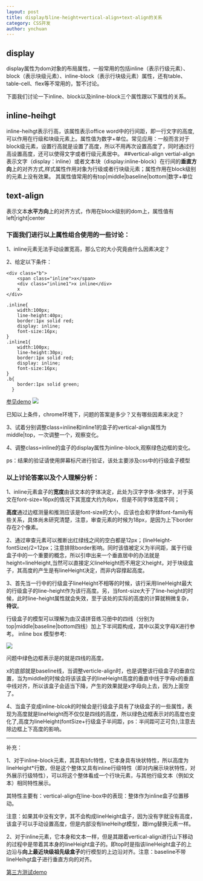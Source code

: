```yaml
---
layout: post
title: display与line-height+vertical-align+text-align的关系
category: CSS开发
author: ynchuan
---
```


## display
display属性为dom对象的布局属性，一般常用的包括inline（表示行级元素）、block（表示块级元素）、inline-block（表示行块级元素）属性，还有table、table-cell、flex等不常用的，暂不讨论。

下面我们讨论一下inline、block以及inline-block三个属性跟以下属性的关系。

## inline-heihgt
inline-heihgt表示行高，该属性表示office word中的行间距，即一行文字的高度,可以作用在行级和块级元素上。属性值为数字+单位。常见应用：一般而言对于block级元素，设置行高就是设置了高度，所以不用再次设置高度了，同时通过行高设置高度，还可以使得文字或者行级元素居中。
##vertical-align
vertial-align表示文字（display：inline）或者文本块（display:inline-block）在行间的**垂直方向**上的对齐方式,样式属性作用对象为行级或者行块级元素；属性作用在block级别的元素上没有效果。
其属性值常用的有top|middle|baseline|bottom|数字+单位

## text-align
表示文本**水平方向**上的对齐方式，作用在block级别的dom上，属性值有left|right|center


### 下面我们进行以上属性组合使用的一些讨论：
1、inline元素无法手动设置宽高，那么它的大小究竟由什么因素决定？

2、给定以下条件：

	<div class="b">
		<span class="inline">x</span>
		<div class="inline1">x inline</div>
		x
	</div>

	.inline{
		width:100px;
		line-height:40px;
		border:1px solid red; 
		display: inline; 
		font-size:16px;
	}
	.inline1{
		width:100px;
		line-height:30px;
		border:1px solid red; 
		display: inline; 
		font-size:16px;
	}
	.b{
		border:1px solid green;
	  }


[参见demo](http://codepen.io/ynchuan/pen/zveMNO)
![](/blog/images/inline.png)

已知以上条件，chrome环境下，问题的答案是多少？又有哪些因素来决定？

3、试着分别调整class=inline和inline1的盒子的vertical-align属性为middle|top，一次调整一个，观察变化。

4、调整class=inline的盒子的display属性为inline-block,观察绿色边框的变化。

ps：结果的验证请使用屏幕标尺进行验证，该处主要涉及css中的行级盒子模型

### 以上讨论答案以及个人理解分析：
1、inline元素盒子的**宽度**由该文本的字体决定，此处为汉字字体-宋体字，对于英文在font-size=16px的情况下其宽度大约为8px，但是不同字体宽度不同；

**高度**通过边框测量和推测应该是font-size的大小，应该也会和字体font-family有些关系，具体尚未研究清楚，注意，审查元素的时候为18px，是因为上下border存在2个像素。

2、通过审查元素可以推断出红绿线之间的空白都是12px；(lineHeight-fontSize)/2=12px；注意排除border影响。同时该值被定义为半间距，属于行级盒子中的一个重要的概念，所以引申出来一个垂直居中的办法就是height=lineHeight,当然可以直接定义lineHeight而不用定义height，对于块级盒子，其高度的产生是有lineHeight决定，而非内容撑起高度。

3、首先当一行中的行级盒子lineHeight不相等的时候，该行采用lineHeight最大的行级盒子的line-height作为该行高度。另，当font-size大于了line-height的时候，此时line-height属性就会失效，至于该处的实际的高度的计算就稍微复杂，**待议**。

行级盒子的模型可以理解为由汉语拼音练习册中的四线（分别为top|middle|baseline|bottom四线）加上下半间距构成，其中以英文字母X进行参考。
inline box 模型参考:

![](/blog/images/line-box.png)

问题中绿色边框表示是的就是四线的高度。

x的底部就是baseline线，当调整verticle-align时，也是调整该行级盒子的垂直位置，当为middle的时候会将该该盒子的lineHeight高度的垂直中线于字母x的垂直中线对齐，所以该盒子会适当下降，产生的效果就是x字母向上去，因为上面空了。

4、当盒子变成inline-blcok的时候会是行级盒子具有了块级盒子的一些属性，表现为高度就是lineHeight而不仅仅是四线的高度，所以绿色边框表示对的高度也变化了,高度为lineHeight(fontSize+行级盒子半间距，ps：半间距可正可负),注意去除边框上下高度的影响。


----------

补充：

1、对于inline-block元素，其具有bfc特性，它本身具有块状特性，所以高度为lineHeight*行数，但是这个整体又具有inline行级特性（即对内展示块状特性，对外展示行级特性），可以将这个整体看成一个行块元素，与其他行级文本（例如文本）相同特性展示。

其特性主要有：vertical-align在line-box中的表现：整体作为inline盒子位置移动。

注意：如果其中没有文字，其不会构成lineHeight盒子，因为没有字就没有高度，该盒子可以手动设置高度，但是内部没有lineHeihgt模型，跟img替换元素一样。

2、对于inline元素，它本身和文本一样，但是其跟着vertical-align进行山下移动的过程中是带着其本身的lineHeight盒子的。即top时是指该lineHeight盒子的上边沿与**向上最近块级祖先级盒子**的行模型的上边沿对齐。注意：baseline不带lineHeihgt盒子进行垂直方向的对齐。

[第三方测试demo](http://www.zhangxinxu.com/study/201005/verticle-align-test-demo.html)